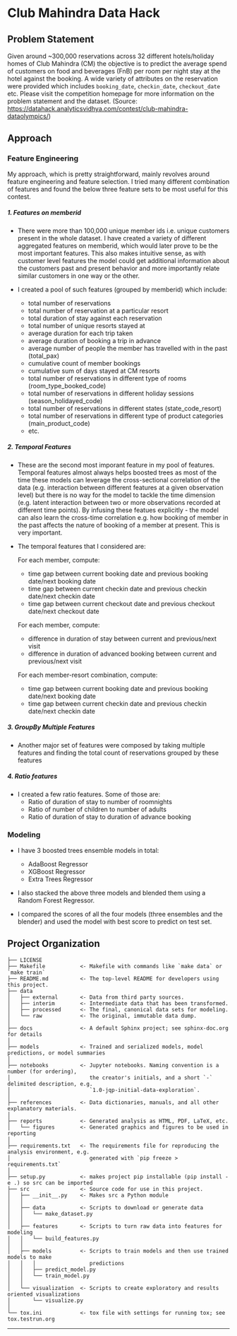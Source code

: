 Club Mahindra Data Hack
==============================

## Problem Statement
Given around ~300,000 reservations across 32 different hotels/holiday homes of Club Mahindra (CM) the objective is to predict the average spend of customers on food and beverages (FnB) per room per night stay at the hotel against the booking. A wide variety of attributes on the reservation were provided which includes `booking_date`, `checkin_date`, `checkout_date` etc. Please visit the competition homepage for more information on the problem statement and the dataset. (Source: https://datahack.analyticsvidhya.com/contest/club-mahindra-dataolympics/)

## Approach
### Feature Engineering
My approach, which is pretty straightforward, mainly revolves around feature engineering and feature selection. I tried many different combination of features and found the below three feature sets to be most useful for this contest.

##### 1. Features on memberid

* There were more than 100,000 unique member ids i.e. unique customers present in the whole dataset. I have created a variety of different aggregated features on memberid, which would later prove to be the most important features. This also makes intuitive sense, as with customer level features the model could get additional information about the customers past and present behavior and more importantly relate similar customers in one way or the other.

* I created a pool of such features (grouped by memberid) which include:

    * total number of reservations
    * total number of reservation at a particular resort
    * total duration of stay against each reservation
    * total number of unique resorts stayed at
    * average duration for each trip taken
    * average duration of booking a trip in advance
    * average number of people the member has travelled with in the past (total_pax)
    * cumulative count of member bookings
    * cumulative sum of days stayed at CM resorts  
    * total number of reservations in different type of rooms (room_type_booked_code)
    * total number of reservations in different holiday sessions (season_holidayed_code)
    * total number of reservations in different states (state_code_resort)
    * total number of reservations in different type of product categories (main_product_code)
    * etc.

##### 2. Temporal Features

* These are the second most imporant feature in my pool of features. Temporal features almost always helps boosted trees as most of the time these models can leverage the cross-sectional correlation of the data (e.g. interaction between different features at a given observation level) but there is no way for the model to tackle the time dimension (e.g. latent interaction between two or more observations recorded at different time points). By infusing these featues explicitly - the model can also learn the cross-time correlation e.g. how booking of member in the past affects the nature of booking of a member at present. This is very important.

* The temporal features that I considered are:

    For each member, compute:
    * time gap between current booking date and previous booking date/next booking date
    * time gap between current checkin date and previous checkin date/next checkin date
    * time gap between current checkout date and previous checkout date/next checkout date

    For each member, compute:
    * difference in duration of stay between current and previous/next visit
    * difference in duration of advanced booking between current and previous/next visit

    For each member-resort combination, compute:
    * time gap between current booking date and previous booking date/next booking date
    * time gap between current checkin date and previous checkin date/next checkin date
    
##### 3. GroupBy Multiple Features

* Another major set of features were composed by taking multiple features and finding the total count of reservations grouped by these features

##### 4. Ratio features

* I created a few ratio features. Some of those are:
    * Ratio of duration of stay to number of roomnights
    * Ratio of number of children to number of adults
    * Ratio of duration of stay to duration of advance booking

### Modeling
* I have 3 boosted trees ensemble models in total:

    * AdaBoost Regressor
    * XGBoost Regressor 
    * Extra Trees Regressor

* I also stacked the above three models and blended them using a Random Forest Regressor.

* I compared the scores of all the four models (three ensembles and the blender) and used the model with best score to predict on test set.

Project Organization
------------

    ├── LICENSE
    ├── Makefile           <- Makefile with commands like `make data` or `make train`
    ├── README.md          <- The top-level README for developers using this project.
    ├── data
    │   ├── external       <- Data from third party sources.
    │   ├── interim        <- Intermediate data that has been transformed.
    │   ├── processed      <- The final, canonical data sets for modeling.
    │   └── raw            <- The original, immutable data dump.
    │
    ├── docs               <- A default Sphinx project; see sphinx-doc.org for details
    │
    ├── models             <- Trained and serialized models, model predictions, or model summaries
    │
    ├── notebooks          <- Jupyter notebooks. Naming convention is a number (for ordering),
    │                         the creator's initials, and a short `-` delimited description, e.g.
    │                         `1.0-jqp-initial-data-exploration`.
    │
    ├── references         <- Data dictionaries, manuals, and all other explanatory materials.
    │
    ├── reports            <- Generated analysis as HTML, PDF, LaTeX, etc.
    │   └── figures        <- Generated graphics and figures to be used in reporting
    │
    ├── requirements.txt   <- The requirements file for reproducing the analysis environment, e.g.
    │                         generated with `pip freeze > requirements.txt`
    │
    ├── setup.py           <- makes project pip installable (pip install -e .) so src can be imported
    ├── src                <- Source code for use in this project.
    │   ├── __init__.py    <- Makes src a Python module
    │   │
    │   ├── data           <- Scripts to download or generate data
    │   │   └── make_dataset.py
    │   │
    │   ├── features       <- Scripts to turn raw data into features for modeling
    │   │   └── build_features.py
    │   │
    │   ├── models         <- Scripts to train models and then use trained models to make
    │   │   │                 predictions
    │   │   ├── predict_model.py
    │   │   └── train_model.py
    │   │
    │   └── visualization  <- Scripts to create exploratory and results oriented visualizations
    │       └── visualize.py
    │
    └── tox.ini            <- tox file with settings for running tox; see tox.testrun.org


--------
